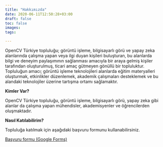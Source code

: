 ```yaml
---
title: "Hakkımızda"
date: 2020-06-11T12:50:28+03:00
draft: false
toc: false
images:
tags:

---
```


OpenCV Türkiye topluluğu; görüntü işleme, bilgisayarlı görü ve yapay zeka alanlarında çalışma yapan veya ilgi duyan kişileri buluşturan, bu alanlarda bilgi ve deneyim paylaşımının sağlanması amacıyla bir araya gelmiş kişiler tarafından oluşturulmuş, ticari amaç gütmeyen gönüllü bir topluluktur. Topluluğun amacı; görüntü işleme teknolojileri alanlarda eğitim materyalleri oluşturmak, etkinlikler düzenlemek, akademik çalışmaları desteklemek ve bu alandaki teknolojiler üzerine tartışma ortamı sağlamaktır.

**Kimler Var?**

OpenCV Türkiye topluluğu, görüntü işleme, bilgisayarlı görü, yapay zeka gibi alanlar da çalışma yapan mühendisler, akademisyenler ve öğrencilerden oluşmaktadır. 

**Nasıl Katılabilirim?**

Topluluğa katılmak için aşağıdaki başvuru formunu kullanabilirsiniz.

[Başvuru formu (Google Forms)](https://forms.gle/oPagwY1sca62GrKc6)